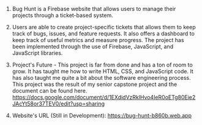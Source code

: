 1. Bug Hunt is a Firebase website that allows users to manage their projects through a ticket-based system.
   
2. Users are able to create project-specific tickets that allows them to keep track of bugs, issues, and feature requests.
   It also offers a dashboard to keep track of useful metrics and measure progress.
   The project has been implemented through the use of Firebase, JavaScript, and JavaScript libraries.

3. Project's Future - This project is far from done and has a ton of room to grow. It has taught me how to write
   HTML, CSS, and JavaScript code. It has also taught me quite a bit about the software engineering process. This project was the result
   of my senior capstone project and the document can be found here.
   https://docs.google.com/document/d/1EXdidVzRklHvo4IeR0oETg80Eie2JAcYt58or37TEV0/edit?usp=sharing

4. Website's URL (Still in Development): https://bug-hunt-b860b.web.app
   

